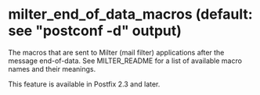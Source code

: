 # milter_end_of_data_macros (default: see "postconf -d" output)
 The macros that are sent to Milter (mail filter) applications
after the message end-of-data. See MILTER\_README for a list of
available macro names and their meanings. 


 This feature is available in Postfix 2.3 and later. 


